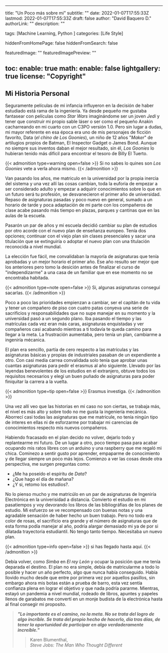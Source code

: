 
---
title: "Un Poco más sobre mi"
subtitle: ""
date: 2022-01-07T17:55:33Z
lastmod: 2022-01-07T17:55:33Z
draft: false
author: "David Baquero D."
authorLink: ""
description: ""

tags: [Machine Learning, Python ]
categories: [Life Style]

hiddenFromHomePage: false
hiddenFromSearch: false

featuredImage: ""
featuredImagePreview: ""

toc:
  enable: true
math:
  enable: false
lightgallery: true
license: "Copyright"
---

<!--more-->

## Mi Historia Personal

Seguramente películas de mi infancia influyeron en la decisión de haber estudiado está rama de la ingeniería. Ya desde pequeño me gustaba fantasear con películas como *Star Wars* imaginándome ser un joven *Jedi* y tener que construir mi propio sable láser o ser como el pequeño Anakin cacharreando en mi cuarto con un C3PO versión 1.0. Pero sin lugar a dudas, mi mayor referente en esa época era uno de mis personajes de ficción favorito, Data (*el chino de Los Goonies*), un niño de 12 años "*Maker*" de artilugios propios de Batman, El Inspector Gadget o James Bond. Aunque no siempre sus inventos daban el mejor resultado, sin él, *Los Goonies* lo hubieran tenido más difícil para encontrar el tesoro de Billy El Tuerto.


{{< admonition type=warning  open=false >}}
Si  no sabes lo quines son *Los Goonies* vete a verla ahora mismo.
{{< /admonition >}}

Van pasando los años, me matriculo en la universidad por la propia inercia del sistema y una vez allí las cosas cambian, toda la euforia de empezar a ser considerado adulto y empezar a adquirir conocimientos sobre lo que en un futuro será tu profesión, se desvanecieron el primer año de universidad. Repaso de asignaturas pasadas y poco nuevo en general, sumado a un horario de tarde y poca adaptación de mi parte con los compañeros de clase acabe pasando más tiempo en plazas, parques y cantinas que en las aulas de la escuela.

Pasarón un par de años y mi escuela decidió cambiar su plan de estudios por otro acorde con el nuevo plan de enseñanza europeo. Tenía dos opciones; continuar con el viejo plan sin clases presenciales y sacar una titulación que se extinguiría o adoptar el nuevo plan con una titulación reconocida a nivel mundial.

La elección fue fácil, me convalidaban la mayoría de asignaturas que tenía aprobadas y un mejor horario el primer año. Ese año resulto ser mejor que los anteriores pero tomo la desición antes de finalizar el curso de "independizarme" a una casa de un familiar  que en ese momento no se encontraba habitada.


{{< admonition type=note  open=false >}}
Si, algunas asignaturas conseguí sacarlas.
{{< /admonition >}}

Poco a poco las prioridades empienzan a cambiar, ser el capitán de tu vida y tener un compañero de piso con cuatro patas conyeva una serie de sacrificios y responsabilidades que no supe manejar en su momento y la universidad pasó a un segundo plano. Iba pasando el tiempo y las matrículas cada vez eran más caras, asignaturas enquistadas y ver compañeros casi acabando mientras a ti todavía te queda camino para llegar a la meta. La frustración aumentaba, pero tenía un plan, cambiarme a ingeniría mécanica.

El plan era sencillo, partía de cero respecto a las matrículas y las asignaturas básicas y propias de industriales pasaban de un expendiente a otro. Con casi media carrea convalidada solo tenía que aprobar unas cuantas asignaturas para pedir el erasmus al año siguiente. Llevado por las leyendas benevolentes de los estudios en el extranjero, obtuve todos los requisitos necesarios y elegí un buen puñado de asignaturas para poder finiquitar la carrera a la vuelta.

{{< admonition type=tip  open=false >}}
Erasmus investiga.
{{< /admonition >}}

Una vez allí veo que las historias en mi caso no son ciertas, se trabaja más, el nivel es más alto y sobre todo no me gusta la ingeniería mecánica. Aborrecí casi todas las asignaturas que me matricule, no tenía ningún tipo de interes en ellas ni de esforzarme por trabajar mi carencias de conocimientos respecto mis nuevos compañeros.

Habiendo fracasado en el plan decido no volver, dejarlo todo y replantearme mi futuro. De un lugar a otro, poco tiempo pasa para acabar ocupando mis ratos libres con un arduino y una raspberry que me regaló mi chica. Cominezo a sentir gusto por aprender, empaparme de conocimiento y de llegar siempre un poco más lejos. Comienzo a ver las cosas desde otra perspectiva, me surgen preguntas como:
* ¿Me ha poseído el espíritu de *Data*?
* ¿Que hago el día de mañana?
* ¿Y si, retomo los estudios?.

No lo pienso mucho y me matricúlo en un par de asignaturas de Ingeniría Electrónica en la univerisidad a distancia. Convierto el estudio en mi pasatiempos y voy devorando los libros de las bibliográfias de los planes de estudio. Mi esfuerzo se ve recompensado con buenas notas y una agradable sensación de haber hecho un buen trabajo. Pero no todo era color de rosas, el sacrificio era grande y el número de asignaturas que de esta forma podía manejar al año, podría alargar demasiado mi ya de por si dilatada trayectoria estudiantil. No tengo tanto tiempo. Necesitaba un nuevo plan.
 

{{< admonition type=info  open=false >}}
si has llegado hasta aquí.
{{< /admonition >}}

Debía volver, como *Simba* en *El rey León* y ocupar la posición que me tenía deparada el destino. El plan no era simple, debía de matricularme a todo lo posible y hacer un año perfecto, algo que nunca había conseguido. Había llovido mucho desde que entre por primera vez por aquellos pasillos, sin embargo ahora mis botas están a prueba de barro, esta vez sentía confianza plena en lograr el objetivo y que nada podría pararme. Mientras, estayó un pandemia a nivel mundial, rodeado de libros, apuntes y papeles llenos de garabatos me convertí en un monje budista de la electrónica hasta al final consegir mi proposito. 

>  ***"Lo importante es el camino, no la meta. No se trata del logro de algo incríble. Se trata del propio hecho de hacerlo, día tras días, de tener la oportunidad de participar en algo verdaderamente increíble."***        
>> Karen Blumenthal,  
>>  *Steve Jobs: The Man Who Thought Different* 
